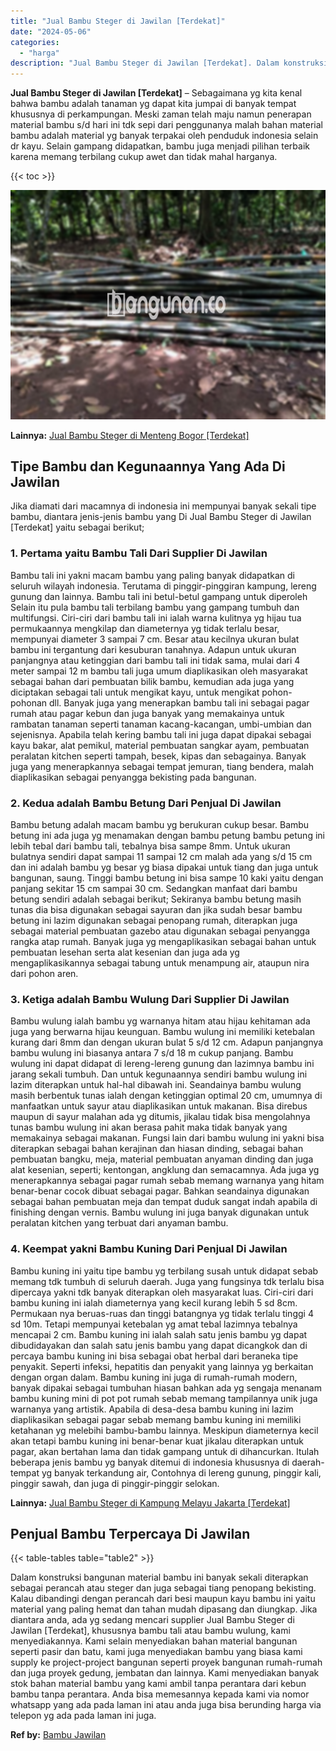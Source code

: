 ```yaml
---
title: "Jual Bambu Steger di Jawilan [Terdekat]"
date: "2024-05-06"
categories: 
  - "harga"
description: "Jual Bambu Steger di Jawilan [Terdekat]. Dalam konstruksi bangunan material bambu ini banyak sekali diterapkan sebagai perancah atau steger dan juga sebagai..."
---
```


**Jual Bambu Steger di Jawilan \[Terdekat\]** – Sebagaimana yg kita kenal bahwa bambu adalah tanaman yg dapat kita jumpai di banyak tempat khususnya di perkampungan. Meski zaman telah maju namun penerapan material bambu s/d hari ini tdk sepi dari penggunanya malah bahan material bambu adalah material yg banyak terpakai oleh penduduk indonesia selain dr kayu. Selain gampang didapatkan, bambu juga menjadi pilihan terbaik karena memang terbilang cukup awet dan tidak mahal harganya.

{{< toc >}}

![Jual Bambu Steger di Jawilan [Terdekat]](/images/jual-bambu-tali-27.png)

**Lainnya:** [Jual Bambu Steger di Menteng Bogor \[Terdekat\]](https://bambu.bangunan.co/jual-bambu-steger-di-menteng-bogor-terdekat/)

## Tipe Bambu dan Kegunaannya Yang Ada Di Jawilan

Jika diamati dari macamnya di indonesia ini mempunyai banyak sekali tipe bambu, diantara jenis-jenis bambu yang Di Jual Bambu Steger di Jawilan \[Terdekat\] yaitu sebagai berikut;

### 1\. Pertama yaitu Bambu Tali Dari Supplier Di Jawilan

Bambu tali ini yakni macam bambu yang paling banyak didapatkan di seluruh wilayah indonesia. Terutama di pinggir-pinggiran kampung, lereng gunung dan lainnya. Bambu tali ini betul-betul gampang untuk diperoleh Selain itu pula bambu tali terbilang bambu yang gampang tumbuh dan multifungsi. Ciri-ciri dari bambu tali ini ialah warna kulitnya yg hijau tua permukaannya mengkilap dan diameternya yg tidak terlalu besar, mempunyai diameter 3 sampai 7 cm. Besar atau kecilnya ukuran bulat bambu ini tergantung dari kesuburan tanahnya. Adapun untuk ukuran panjangnya atau ketinggian dari bambu tali ini tidak sama, mulai dari 4 meter sampai 12 m bambu tali juga umum diaplikasikan oleh masyarakat sebagai bahan dari pembuatan bilik bambu, kemudian ada juga yang diciptakan sebagai tali untuk mengikat kayu, untuk mengikat pohon-pohonan dll. Banyak juga yang menerapkan bambu tali ini sebagai pagar rumah atau pagar kebun dan juga banyak yang memakainya untuk rambatan tanaman seperti tanaman kacang-kacangan, umbi-umbian dan sejenisnya. Apabila telah kering bambu tali ini juga dapat dipakai sebagai kayu bakar, alat pemikul, material pembuatan sangkar ayam, pembuatan peralatan kitchen seperti tampah, besek, kipas dan sebagainya. Banyak juga yang menerapkannya sebagai tempat jemuran, tiang bendera, malah diaplikasikan sebagai penyangga bekisting pada bangunan.

### 2\. Kedua adalah Bambu Betung Dari Penjual Di Jawilan

Bambu betung adalah macam bambu yg berukuran cukup besar. Bambu betung ini ada juga yg menamakan dengan bambu petung bambu petung ini lebih tebal dari bambu tali, tebalnya bisa sampe 8mm. Untuk ukuran bulatnya sendiri dapat sampai 11 sampai 12 cm malah ada yang s/d 15 cm dan ini adalah bambu yg besar yg biasa dipakai untuk tiang dan juga untuk bangunan, saung. Tinggi bambu betung ini bisa sampe 10 kaki yaitu dengan panjang sekitar 15 cm sampai 30 cm. Sedangkan manfaat dari bambu betung sendiri adalah sebagai berikut; Sekiranya bambu betung masih tunas dia bisa digunakan sebagai sayuran dan jika sudah besar bambu betung ini lazim digunakan sebagai penopang rumah, diterapkan juga sebagai material pembuatan gazebo atau digunakan sebagai penyangga rangka atap rumah. Banyak juga yg mengaplikasikan sebagai bahan untuk pembuatan lesehan serta alat kesenian dan juga ada yg mengaplikasikannya sebagai tabung untuk menampung air, ataupun nira dari pohon aren.

### 3\. Ketiga adalah Bambu Wulung Dari Supplier Di Jawilan

Bambu wulung ialah bambu yg warnanya hitam atau hijau kehitaman ada juga yang berwarna hijau keunguan. Bambu wulung ini memiliki ketebalan kurang dari 8mm dan dengan ukuran bulat 5 s/d 12 cm. Adapun panjangnya bambu wulung ini biasanya antara 7 s/d 18 m cukup panjang. Bambu wulung ini dapat didapat di lereng-lereng gunung dan lazimnya bambu ini jarang sekali tumbuh. Dan untuk kegunaannya sendiri bambu wulung ini lazim diterapkan untuk hal-hal dibawah ini. Seandainya bambu wulung masih berbentuk tunas ialah dengan ketinggian optimal 20 cm, umumnya di manfaatkan untuk sayur atau diaplikasikan untuk makanan. Bisa direbus maupun di sayur malahan ada yg ditumis, jikalau tidak bisa mengolahnya tunas bambu wulung ini akan berasa pahit maka tidak banyak yang memakainya sebagai makanan. Fungsi lain dari bambu wulung ini yakni bisa diterapkan sebagai bahan kerajinan dan hiasan dinding, sebagai bahan pembuatan bangku, meja, material pembuatan anyaman dinding dan juga alat kesenian, seperti; kentongan, angklung dan semacamnya. Ada juga yg menerapkannya sebagai pagar rumah sebab memang warnanya yang hitam benar-benar cocok dibuat sebagai pagar. Bahkan seandainya digunakan sebagai bahan pembuatan meja dan tempat duduk sangat indah apabila di finishing dengan vernis. Bambu wulung ini juga banyak digunakan untuk peralatan kitchen yang terbuat dari anyaman bambu.

### 4\. Keempat yakni Bambu Kuning Dari Penjual Di Jawilan

Bambu kuning ini yaitu tipe bambu yg terbilang susah untuk didapat sebab memang tdk tumbuh di seluruh daerah. Juga yang fungsinya tdk terlalu bisa dipercaya yakni tdk banyak diterapkan oleh masyarakat luas. Ciri-ciri dari bambu kuning ini ialah diameternya yang kecil kurang lebih 5 sd 8cm. Permukaan nya beruas-ruas dan tinggi batangnya yg tidak terlalu tinggi 4 sd 10m. Tetapi mempunyai ketebalan yg amat tebal lazimnya tebalnya mencapai 2 cm. Bambu kuning ini ialah salah satu jenis bambu yg dapat dibudidayakan dan salah satu jenis bambu yang dapat dicangkok dan di percaya bambu kuning ini bisa sebagai obat herbal dari beraneka tipe penyakit. Seperti infeksi, hepatitis dan penyakit yang lainnya yg berkaitan dengan organ dalam. Bambu kuning ini juga di rumah-rumah modern, banyak dipakai sebagai tumbuhan hiasan bahkan ada yg sengaja menanam bambu kuning mini di pot pot rumah sebab memang tampilannya unik juga warnanya yang artistik. Apabila di desa-desa bambu kuning ini lazim diaplikasikan sebagai pagar sebab memang bambu kuning ini memiliki ketahanan yg melebihi bambu-bambu lainnya. Meskipun diameternya kecil akan tetapi bambu kuning ini benar-benar kuat jikalau diterapkan untuk pagar, akan bertahan lama dan tidak gampang untuk di dihancurkan. Itulah beberapa jenis bambu yg banyak ditemui di indonesia khususnya di daerah-tempat yg banyak terkandung air, Contohnya di lereng gunung, pinggir kali, pinggir sawah, dan juga di pinggir-pinggir selokan.

**Lainnya:** [Jual Bambu Steger di Kampung Melayu Jakarta \[Terdekat\]](https://bambu.bangunan.co/jual-bambu-steger-di-kampung-melayu-jakarta-terdekat/)

## Penjual Bambu Terpercaya Di Jawilan

{{< table-tables table="table2" >}}

Dalam konstruksi bangunan material bambu ini banyak sekali diterapkan sebagai perancah atau steger dan juga sebagai tiang penopang bekisting. Kalau dibandingi dengan perancah dari besi maupun kayu bambu ini yaitu material yang paling hemat dan tahan mudah dipasang dan diungkap. Jika diantara anda, ada yg sedang mencari supplier Jual Bambu Steger di Jawilan \[Terdekat\], khususnya bambu tali atau bambu wulung, kami menyediakannya. Kami selain menyediakan bahan material bangunan seperti pasir dan batu, kami juga menyediakan bambu yang biasa kami supply ke project-project bangunan seperti proyek bangunan rumah-rumah dan juga proyek gedung, jembatan dan lainnya. Kami menyediakan banyak stok bahan material bambu yang kami ambil tanpa perantara dari kebun bambu tanpa perantara. Anda bisa memesannya kepada kami via nomor whatsapp yang ada pada laman ini atau anda juga bisa berunding harga via telepon yg ada pada laman ini juga.

**Ref by:** [Bambu Jawilan](https://id.wikipedia.org/wiki/Bambu)
